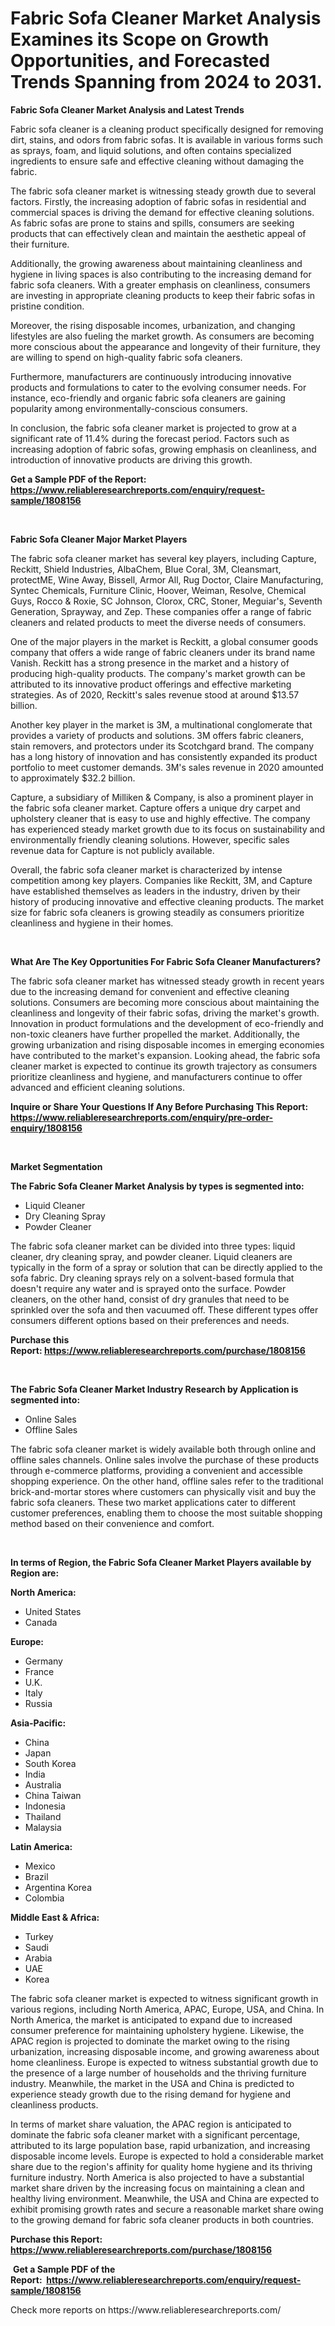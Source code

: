 <p><h1>Fabric Sofa Cleaner Market Analysis Examines its Scope on Growth Opportunities, and Forecasted Trends Spanning from 2024 to 2031.</h1></p><p><strong>Fabric Sofa Cleaner Market Analysis and Latest Trends</strong></p>
<p><p>Fabric sofa cleaner is a cleaning product specifically designed for removing dirt, stains, and odors from fabric sofas. It is available in various forms such as sprays, foam, and liquid solutions, and often contains specialized ingredients to ensure safe and effective cleaning without damaging the fabric.</p><p>The fabric sofa cleaner market is witnessing steady growth due to several factors. Firstly, the increasing adoption of fabric sofas in residential and commercial spaces is driving the demand for effective cleaning solutions. As fabric sofas are prone to stains and spills, consumers are seeking products that can effectively clean and maintain the aesthetic appeal of their furniture.</p><p>Additionally, the growing awareness about maintaining cleanliness and hygiene in living spaces is also contributing to the increasing demand for fabric sofa cleaners. With a greater emphasis on cleanliness, consumers are investing in appropriate cleaning products to keep their fabric sofas in pristine condition.</p><p>Moreover, the rising disposable incomes, urbanization, and changing lifestyles are also fueling the market growth. As consumers are becoming more conscious about the appearance and longevity of their furniture, they are willing to spend on high-quality fabric sofa cleaners.</p><p>Furthermore, manufacturers are continuously introducing innovative products and formulations to cater to the evolving consumer needs. For instance, eco-friendly and organic fabric sofa cleaners are gaining popularity among environmentally-conscious consumers.</p><p>In conclusion, the fabric sofa cleaner market is projected to grow at a significant rate of 11.4% during the forecast period. Factors such as increasing adoption of fabric sofas, growing emphasis on cleanliness, and introduction of innovative products are driving this growth.</p></p>
<p><strong>Get a Sample PDF of the Report:&nbsp; <a href="https://www.reliableresearchreports.com/enquiry/request-sample/1808156">https://www.reliableresearchreports.com/enquiry/request-sample/1808156</a></strong></p>
<p>&nbsp;</p>
<p><strong>Fabric Sofa Cleaner Major Market Players</strong></p>
<p><p>The fabric sofa cleaner market has several key players, including Capture, Reckitt, Shield Industries, AlbaChem, Blue Coral, 3M, Cleansmart, protectME, Wine Away, Bissell, Armor All, Rug Doctor, Claire Manufacturing, Syntec Chemicals, Furniture Clinic, Hoover, Weiman, Resolve, Chemical Guys, Rocco & Roxie, SC Johnson, Clorox, CRC, Stoner, Meguiar's, Seventh Generation, Sprayway, and Zep. These companies offer a range of fabric cleaners and related products to meet the diverse needs of consumers.</p><p>One of the major players in the market is Reckitt, a global consumer goods company that offers a wide range of fabric cleaners under its brand name Vanish. Reckitt has a strong presence in the market and a history of producing high-quality products. The company's market growth can be attributed to its innovative product offerings and effective marketing strategies. As of 2020, Reckitt's sales revenue stood at around $13.57 billion.</p><p>Another key player in the market is 3M, a multinational conglomerate that provides a variety of products and solutions. 3M offers fabric cleaners, stain removers, and protectors under its Scotchgard brand. The company has a long history of innovation and has consistently expanded its product portfolio to meet customer demands. 3M's sales revenue in 2020 amounted to approximately $32.2 billion.</p><p>Capture, a subsidiary of Milliken & Company, is also a prominent player in the fabric sofa cleaner market. Capture offers a unique dry carpet and upholstery cleaner that is easy to use and highly effective. The company has experienced steady market growth due to its focus on sustainability and environmentally friendly cleaning solutions. However, specific sales revenue data for Capture is not publicly available.</p><p>Overall, the fabric sofa cleaner market is characterized by intense competition among key players. Companies like Reckitt, 3M, and Capture have established themselves as leaders in the industry, driven by their history of producing innovative and effective cleaning products. The market size for fabric sofa cleaners is growing steadily as consumers prioritize cleanliness and hygiene in their homes.</p></p>
<p>&nbsp;</p>
<p><strong>What Are The Key Opportunities For Fabric Sofa Cleaner Manufacturers?</strong></p>
<p><p>The fabric sofa cleaner market has witnessed steady growth in recent years due to the increasing demand for convenient and effective cleaning solutions. Consumers are becoming more conscious about maintaining the cleanliness and longevity of their fabric sofas, driving the market's growth. Innovation in product formulations and the development of eco-friendly and non-toxic cleaners have further propelled the market. Additionally, the growing urbanization and rising disposable incomes in emerging economies have contributed to the market's expansion. Looking ahead, the fabric sofa cleaner market is expected to continue its growth trajectory as consumers prioritize cleanliness and hygiene, and manufacturers continue to offer advanced and efficient cleaning solutions.</p></p>
<p><strong>Inquire or Share Your Questions If Any Before Purchasing This Report: <a href="https://www.reliableresearchreports.com/enquiry/pre-order-enquiry/1808156">https://www.reliableresearchreports.com/enquiry/pre-order-enquiry/1808156</a></strong></p>
<p>&nbsp;</p>
<p><strong>Market Segmentation</strong></p>
<p><strong>The Fabric Sofa Cleaner Market Analysis by types is segmented into:</strong></p>
<p><ul><li>Liquid Cleaner</li><li>Dry Cleaning Spray</li><li>Powder Cleaner</li></ul></p>
<p><p>The fabric sofa cleaner market can be divided into three types: liquid cleaner, dry cleaning spray, and powder cleaner. Liquid cleaners are typically in the form of a spray or solution that can be directly applied to the sofa fabric. Dry cleaning sprays rely on a solvent-based formula that doesn't require any water and is sprayed onto the surface. Powder cleaners, on the other hand, consist of dry granules that need to be sprinkled over the sofa and then vacuumed off. These different types offer consumers different options based on their preferences and needs.</p></p>
<p><strong>Purchase this Report:&nbsp;<a href="https://www.reliableresearchreports.com/purchase/1808156">https://www.reliableresearchreports.com/purchase/1808156</a></strong></p>
<p>&nbsp;</p>
<p><strong>The Fabric Sofa Cleaner Market Industry Research by Application is segmented into:</strong></p>
<p><ul><li>Online Sales</li><li>Offline Sales</li></ul></p>
<p><p>The fabric sofa cleaner market is widely available both through online and offline sales channels. Online sales involve the purchase of these products through e-commerce platforms, providing a convenient and accessible shopping experience. On the other hand, offline sales refer to the traditional brick-and-mortar stores where customers can physically visit and buy the fabric sofa cleaners. These two market applications cater to different customer preferences, enabling them to choose the most suitable shopping method based on their convenience and comfort.</p></p>
<p>&nbsp;</p>
<p><strong>In terms of Region, the Fabric Sofa Cleaner Market Players available by Region are:</strong></p>
<p>
    <p> <strong> North America: </strong>
        <ul>
            <li>United States</li>
            <li>Canada</li>
        </ul>
        </p> 
    <p> <strong> Europe: </strong>
        <ul>
            <li>Germany</li>
            <li>France</li>
            <li>U.K.</li>
            <li>Italy</li>
            <li>Russia</li>
        </ul>
        </p> 
    <p> <strong> Asia-Pacific: </strong>
        <ul>
            <li>China</li>
            <li>Japan</li>
            <li>South Korea</li>
            <li>India</li>
            <li>Australia</li>
            <li>China Taiwan</li>
            <li>Indonesia</li>
            <li>Thailand</li>
            <li>Malaysia</li>
        </ul>
        </p> 
    <p> <strong> Latin America: </strong>
        <ul>
            <li>Mexico</li>
            <li>Brazil</li>
            <li>Argentina Korea</li>
            <li>Colombia</li>
        </ul>
        </p> 
    <p> <strong> Middle East & Africa: </strong>
        <ul>
            <li>Turkey</li>
            <li>Saudi</li>
            <li>Arabia</li>
            <li>UAE</li>
            <li>Korea</li>
        </ul>
    </p>
    </p>
<p><p>The fabric sofa cleaner market is expected to witness significant growth in various regions, including North America, APAC, Europe, USA, and China. In North America, the market is anticipated to expand due to increased consumer preference for maintaining upholstery hygiene. Likewise, the APAC region is projected to dominate the market owing to the rising urbanization, increasing disposable income, and growing awareness about home cleanliness. Europe is expected to witness substantial growth due to the presence of a large number of households and the thriving furniture industry. Meanwhile, the market in the USA and China is predicted to experience steady growth due to the rising demand for hygiene and cleanliness products.</p><p>In terms of market share valuation, the APAC region is anticipated to dominate the fabric sofa cleaner market with a significant percentage, attributed to its large population base, rapid urbanization, and increasing disposable income levels. Europe is expected to hold a considerable market share due to the region's affinity for quality home hygiene and its thriving furniture industry. North America is also projected to have a substantial market share driven by the increasing focus on maintaining a clean and healthy living environment. Meanwhile, the USA and China are expected to exhibit promising growth rates and secure a reasonable market share owing to the growing demand for fabric sofa cleaner products in both countries.</p></p>
<p><strong>Purchase this Report: <a href="https://www.reliableresearchreports.com/purchase/1808156">https://www.reliableresearchreports.com/purchase/1808156</a></strong></p>
<p>&nbsp;<strong>Get a Sample PDF of the Report:&nbsp;&nbsp;<a href="https://www.reliableresearchreports.com/enquiry/request-sample/1808156">https://www.reliableresearchreports.com/enquiry/request-sample/1808156</a></strong></p>
<p><strong></strong></p>
<p>Check more reports on https://www.reliableresearchreports.com/</p>